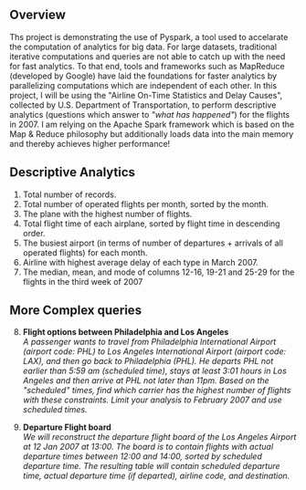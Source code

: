 ## Overview

Ths project is demonstrating the use of Pyspark, a tool used to accelarate the computation of analytics for big data. For large datasets, traditional iterative computations and queries are not able to catch up with the need for fast analytics. To that end, tools and frameworks such as MapReduce (developed by Google) have laid the foundations for faster analytics  by parallelizing computations which are independent of each other. In this project, I will be using the "Airline On-Time Statistics and Delay Causes", collected by U.S. Department of Transportation, to perform  descriptive analytics (questions which answer to *"what has happened"*) for the flights in 2007. I am relying on the Apache Spark framework which is based on the Map & Reduce philosophy but additionally loads data into the main memory and thereby achieves higher performance!


## Descriptive Analytics  

1. Total number of records.
2. Total number of operated flights per month, sorted by the month.
3. The plane with the highest number of flights.
4. Total flight time of each airplane, sorted by flight time in descending order.
5. The busiest airport (in terms of number of departures + arrivals of all operated flights) for each month.
6. Airline with highest average delay of each type in March 2007.
7. The median, mean, and mode of columns 12-16, 19-21 and 25-29 for the flights in the third week of 2007

## More Complex queries

8. **Flight options between Philadelphia and Los Angeles**  
  *A passenger wants to travel from Philadelphia International Airport (airport code:
  PHL) to Los Angeles International Airport (airport code: LAX), and then go back to Philadelphia
  (PHL). He departs PHL not earlier than 5:59 am (scheduled time), stays at least 3:01 hours in Los
  Angeles and then arrive at PHL not later than 11pm. Based on the "scheduled" times, find which
  carrier has the highest number of flights with these constraints. Limit your analysis to February
  2007 and use scheduled times.*

9. **Departure Flight board**  
  *We will reconstruct the departure flight board of the Los Angeles Airport at 12 Jan 2007 at 13:00. The
  board is to contain flights with actual departure times between 12:00 and 14:00, sorted by
  scheduled departure time. The resulting table will contain scheduled departure time,
  actual departure time (if departed), airline code, and destination.*

